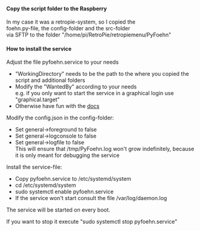 #### Copy the script folder to the Raspberry
In my case it was a retropie-system, so I copied the  
foehn.py-file, the config-folder and the src-folder  
via SFTP to the folder "/home/pi/RetroPie/retropiemenu/PyFoehn"

#### How to install the service
Adjust the file pyfoehn.service to your needs
* "WorkingDirectory" needs to be the path to the where you copied the script and additional folders
* Modify the "WantedBy" according to your needs  
e.g. if you only want to start the service in a graphical login use "graphical.target"
* Otherwise have fun with the [docs](https://www.freedesktop.org/software/systemd/man/systemd.service.html)

Modify the config.json in the config-folder:
* Set general->foreground to false
* Set general->logconsole to false
* Set general->logfile to false  
This will ensure that /tmp/PyFoehn.log won't grow indefinitely, because it is only meant for debugging the service

Install the service-file:  
* Copy pyfoehn.service to /etc/systemd/system
* cd /etc/systemd/system
* sudo systemctl enable pyfoehn.service
* If the service won't start consult the file /var/log/daemon.log

The service will be started on every boot.

If you want to stop it execute "sudo systemctl stop pyfoehn.service"